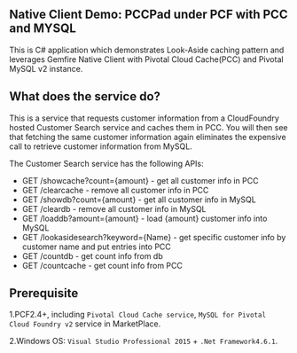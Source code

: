 ## Native Client Demo: PCCPad under PCF with PCC and MYSQL

This is C# application which demonstrates Look-Aside caching pattern and leverages Gemfire Native Client with Pivotal Cloud Cache(PCC) and Pivotal MySQL v2 instance.



## What does the service do?
This is a service that requests customer information from a CloudFoundry hosted Customer Search service and caches them in PCC. You will then see that fetching the same customer information again eliminates the expensive call to retrieve customer information from MySQL.

The Customer Search service has the following APIs:

- GET /showcache?count={amount} - get all customer info in PCC
- GET /clearcache - remove all customer info in PCC
- GET /showdb?count={amount} - get all customer info in MySQL
- GET /cleardb - remove all customer info in MySQL
- GET /loaddb?amount={amount} - load {amount} customer info into MySQL
- GET /lookasidesearch?keyword={Name} - get specific customer info by customer name and put entries into PCC
- GET /countdb - get count info from db
- GET /countcache - get count info from PCC

## Prerequisite

1.PCF2.4+, including `Pivotal Cloud Cache service`, `MySQL for Pivotal Cloud Foundry v2` service in MarketPlace.

2.Windows OS:  `Visual Studio Professional 2015` + `.Net Framework4.6.1`.





